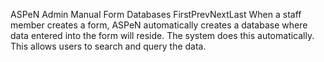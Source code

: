ASPeN Admin Manual
Form Databases
FirstPrevNextLast
When a staff member creates a form, ASPeN automatically creates a database where data entered into the form will reside.  The system does this automatically.  This allows users to search and query the data.